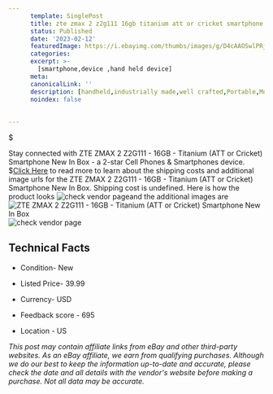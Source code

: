 ```yaml
---
      template: SinglePost
      title: zte zmax 2 z2g111 16gb titanium att or cricket smartphone new in box
      status: Published
      date: '2023-02-12'
      featuredImage: https://i.ebayimg.com/thumbs/images/g/D4cAAOSwlPRji~Po/s-l225.jpg
      categories: 
      excerpt: >-
        [smartphone,device ,hand held device]
      meta:
      canonicalLink: ''
      description: [handheld,industrially made,well crafted,Portable,Mobile,Compact,Convenient,Lightweight,Maneuverable,Man-portable,Miniature,Carriable,Hand-held,Light,Holdable,Transportable,Mobile device,Pocket-sized,On-the-go,Wireless,Cordless,Compact size,Convenient size, smartphone,device ,hand held device]
      noindex: false
      
        
---
```

$

Stay connected with ZTE ZMAX 2 Z2G111 - 16GB - Titanium (ATT or Cricket) Smartphone New In Box - a 2-star Cell Phones & Smartphones device.
$[Click Here](https://www.ebay.com/itm/266023802025?hash=item3df04114a9%3Ag%3AD4cAAOSwlPRji%7EPo&mkevt=1&mkcid=1&mkrid=711-53200-19255-0&campid=%253CePNCampaignId%253E&customid=%253CreferenceId%253E&toolid=10049) to read more to learn about the shipping costs and additional image urls for the ZTE ZMAX 2 Z2G111 - 16GB - Titanium (ATT or Cricket) Smartphone New In Box. Shipping cost is undefined. Here is how the product looks ![check vendor page](https://i.ebayimg.com/thumbs/images/g/D4cAAOSwlPRji~Po/s-l225.jpg)and the additional images are![ZTE ZMAX 2 Z2G111 - 16GB - Titanium (ATT or Cricket) Smartphone New In Box](https://i.ebayimg.com/images/g/D4cAAOSwlPRji~Po/s-l1600.jpg)![check vendor page](https://origin-galleryplus.ebayimg.com/ws/web/266023802025_2_0_1/225x225.jpg,https://origin-galleryplus.ebayimg.com/ws/web/266023802025_3_0_1/225x225.jpg,https://origin-galleryplus.ebayimg.com/ws/web/266023802025_4_0_1/225x225.jpg,https://origin-galleryplus.ebayimg.com/ws/web/266023802025_5_0_1/225x225.jpg)



 ## Technical Facts 



     
      

 - Condition- New 


      

 - Listed Price- 39.99 


      

 - Currency- USD 


      

 - Feedback score - 695 


      

 - Location - US 


      
      

 *_This post may contain affiliate links from eBay and other third-party websites. As an eBay affiliate, we earn from qualifying purchases. Although we do our best to keep the information up-to-date and accurate, please check the date and all details with the vendor's website before making a purchase. Not all data may be accurate._*






